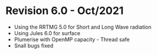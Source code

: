 # Revision 6.0 - Oct/2021

* Using the RRTMG 5.0 for Short and Long Wave radiation
* Using Jules 6.0 for surface
* Plumerise with OpenMP capacity - Thread safe
* Snall bugs fixed
